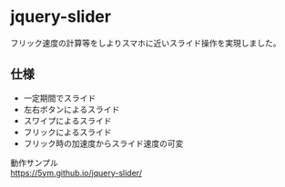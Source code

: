 # jquery-slider

フリック速度の計算等をしよりスマホに近いスライド操作を実現しました。

## 仕様

- 一定期間でスライド
- 左右ボタンによるスライド
- スワイプによるスライド
- フリックによるスライド
- フリック時の加速度からスライド速度の可変

動作サンプル  
https://5ym.github.io/jquery-slider/
